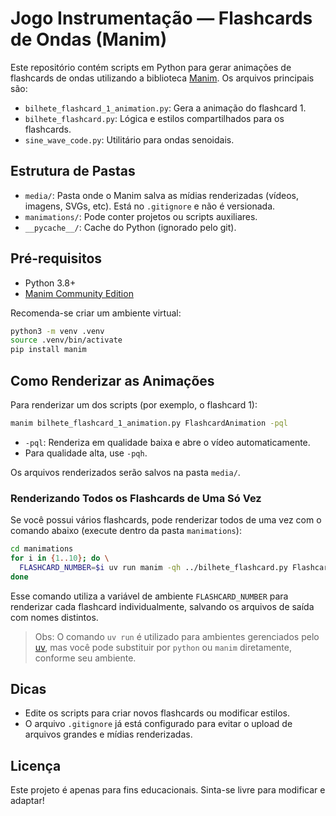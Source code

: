 # Jogo Instrumentação — Flashcards de Ondas (Manim)

Este repositório contém scripts em Python para gerar animações de flashcards de ondas utilizando a biblioteca [Manim](https://www.manim.community/). Os arquivos principais são:

- `bilhete_flashcard_1_animation.py`: Gera a animação do flashcard 1.
- `bilhete_flashcard.py`: Lógica e estilos compartilhados para os flashcards.
- `sine_wave_code.py`: Utilitário para ondas senoidais.

## Estrutura de Pastas

- `media/`: Pasta onde o Manim salva as mídias renderizadas (vídeos, imagens, SVGs, etc). Está no `.gitignore` e não é versionada.
- `manimations/`: Pode conter projetos ou scripts auxiliares.
- `__pycache__/`: Cache do Python (ignorado pelo git).

## Pré-requisitos

- Python 3.8+
- [Manim Community Edition](https://docs.manim.community/en/stable/installation.html)

Recomenda-se criar um ambiente virtual:

```bash
python3 -m venv .venv
source .venv/bin/activate
pip install manim
```

## Como Renderizar as Animações

Para renderizar um dos scripts (por exemplo, o flashcard 1):

```bash
manim bilhete_flashcard_1_animation.py FlashcardAnimation -pql
```

- `-pql`: Renderiza em qualidade baixa e abre o vídeo automaticamente.
- Para qualidade alta, use `-pqh`.

Os arquivos renderizados serão salvos na pasta `media/`.

### Renderizando Todos os Flashcards de Uma Só Vez

Se você possui vários flashcards, pode renderizar todos de uma vez com o comando abaixo (execute dentro da pasta `manimations`):

```bash
cd manimations
for i in {1..10}; do \
  FLASHCARD_NUMBER=$i uv run manim -qh ../bilhete_flashcard.py FlashcardLayout -o bilhete_flashcard_$i; \
done
```

Esse comando utiliza a variável de ambiente `FLASHCARD_NUMBER` para renderizar cada flashcard individualmente, salvando os arquivos de saída com nomes distintos.

> Obs: O comando `uv run` é utilizado para ambientes gerenciados pelo [uv](https://github.com/astral-sh/uv), mas você pode substituir por `python` ou `manim` diretamente, conforme seu ambiente.

## Dicas

- Edite os scripts para criar novos flashcards ou modificar estilos.
- O arquivo `.gitignore` já está configurado para evitar o upload de arquivos grandes e mídias renderizadas.

## Licença

Este projeto é apenas para fins educacionais. Sinta-se livre para modificar e adaptar!
